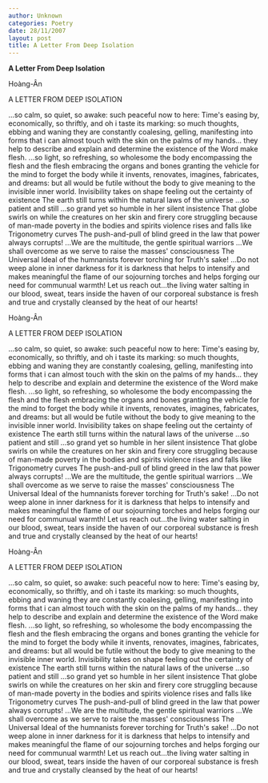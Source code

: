 ```yaml
---
author: Unknown
categories: Poetry
date: 28/11/2007
layout: post
title: A Letter From Deep Isolation
---
```


**A Letter From Deep Isolation**

Hoàng-Ân

A LETTER FROM DEEP ISOLATION

...so calm, so quiet, so awake: such peaceful now to here:
Time's easing by, economically, so thriftly, and oh i taste its
marking: so much thoughts, ebbing and waning
they are constantly coalesing, gelling, manifesting
into forms that i can almost touch with the skin o­n the palms of my hands...
they help to describe and explain and determine the existence of
the Word make flesh.
...so light, so refreshing, so wholesome
the body encompassing the flesh
and the flesh embracing the organs and bones
granting the vehicle for the mind to forget the body
while it invents, renovates, imagines, fabricates, and dreams:
but all would be futile without the body to give meaning to the invisible inner world.
Invisibility takes o­n shape
feeling out the certainty of existence
The earth still turns within the natural laws of the universe
...so patient and still
...so grand yet so humble in her silent insistence
That globe swirls o­n
while the creatures o­n her skin and firery core
struggling because of man-made
poverty in the bodies and spirits
violence rises and falls like Trigonometry curves
The push-and-pull of blind greed in the law that power always corrupts!
...We are the multitude, the gentle spiritual warriors
...We shall overcome as we serve to raise the masses' consciousness
The Universal Ideal of the humnanists forever torching for
Truth's sake!
...Do not weep alone in inner darkness
for it is darkness that helps to intensify and makes meaningful
the flame of our sojourning torches
and helps forging our need for communual warmth!
Let us reach out...the living water salting in our blood, sweat, tears
inside the haven of our corporeal substance
is
fresh and true
and
crystally cleansed
by the heat of
our hearts!

Hoàng-Ân

A LETTER FROM DEEP ISOLATION

...so calm, so quiet, so awake: such peaceful now to here:
Time's easing by, economically, so thriftly, and oh i taste its
marking: so much thoughts, ebbing and waning
they are constantly coalesing, gelling, manifesting
into forms that i can almost touch with the skin o­n the palms of my hands...
they help to describe and explain and determine the existence of
the Word make flesh.
...so light, so refreshing, so wholesome
the body encompassing the flesh
and the flesh embracing the organs and bones
granting the vehicle for the mind to forget the body
while it invents, renovates, imagines, fabricates, and dreams:
but all would be futile without the body to give meaning to the invisible inner world.
Invisibility takes o­n shape
feeling out the certainty of existence
The earth still turns within the natural laws of the universe
...so patient and still
...so grand yet so humble in her silent insistence
That globe swirls o­n
while the creatures o­n her skin and firery core
struggling because of man-made
poverty in the bodies and spirits
violence rises and falls like Trigonometry curves
The push-and-pull of blind greed in the law that power always corrupts!
...We are the multitude, the gentle spiritual warriors
...We shall overcome as we serve to raise the masses' consciousness
The Universal Ideal of the humnanists forever torching for
Truth's sake!
...Do not weep alone in inner darkness
for it is darkness that helps to intensify and makes meaningful
the flame of our sojourning torches
and helps forging our need for communual warmth!
Let us reach out...the living water salting in our blood, sweat, tears
inside the haven of our corporeal substance
is
fresh and true
and
crystally cleansed
by the heat of
our hearts!

Hoàng-Ân

A LETTER FROM DEEP ISOLATION

...so calm, so quiet, so awake: such peaceful now to here:
Time's easing by, economically, so thriftly, and oh i taste its
marking: so much thoughts, ebbing and waning
they are constantly coalesing, gelling, manifesting
into forms that i can almost touch with the skin o­n the palms of my hands...
they help to describe and explain and determine the existence of
the Word make flesh.
...so light, so refreshing, so wholesome
the body encompassing the flesh
and the flesh embracing the organs and bones
granting the vehicle for the mind to forget the body
while it invents, renovates, imagines, fabricates, and dreams:
but all would be futile without the body to give meaning to the invisible inner world.
Invisibility takes o­n shape
feeling out the certainty of existence
The earth still turns within the natural laws of the universe
...so patient and still
...so grand yet so humble in her silent insistence
That globe swirls o­n
while the creatures o­n her skin and firery core
struggling because of man-made
poverty in the bodies and spirits
violence rises and falls like Trigonometry curves
The push-and-pull of blind greed in the law that power always corrupts!
...We are the multitude, the gentle spiritual warriors
...We shall overcome as we serve to raise the masses' consciousness
The Universal Ideal of the humnanists forever torching for
Truth's sake!
...Do not weep alone in inner darkness
for it is darkness that helps to intensify and makes meaningful
the flame of our sojourning torches
and helps forging our need for communual warmth!
Let us reach out...the living water salting in our blood, sweat, tears
inside the haven of our corporeal substance
is
fresh and true
and
crystally cleansed
by the heat of
our hearts!
